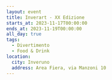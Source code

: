 ```yaml
---
layout: event
title: Inverart - XX Edizione
starts_at: 2023-11-17T00:00:00
ends_at: 2023-11-19T00:00:00
all_day: true
tags:
  - Divertimento
  - Food & Drink
location:
  city: Inveruno
  address: Area Fiera, via Manzoni 10
---
```

